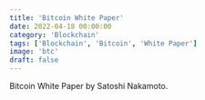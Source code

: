 ```yaml
---
title: 'Bitcoin White Paper'
date: 2022-04-18 00:00:00
category: 'Blockchain'
tags: ['Blockchain', 'Bitcoin', 'White Paper']
image: 'btc'
draft: false
---
```


Bitcoin White Paper by Satoshi Nakamoto.

